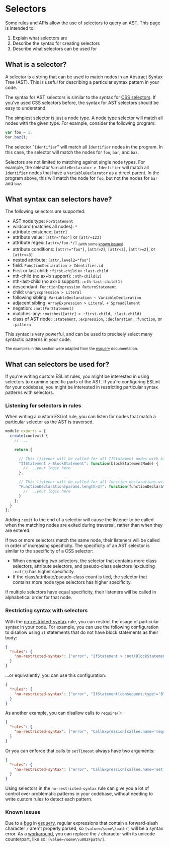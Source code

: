 # Selectors

Some rules and APIs allow the use of selectors to query an AST. This page is intended to:

1. Explain what selectors are
1. Describe the syntax for creating selectors
1. Describe what selectors can be used for

## What is a selector?

A selector is a string that can be used to match nodes in an Abstract Syntax Tree (AST). This is useful for describing a particular syntax pattern in your code.

The syntax for AST selectors is similar to the syntax for [CSS selectors](https://developer.mozilla.org/en-US/docs/Web/CSS/CSS_Selectors). If you've used CSS selectors before, the syntax for AST selectors should be easy to understand.

The simplest selector is just a node type. A node type selector will match all nodes with the given type. For example, consider the following program:

```js
var foo = 1;
bar.baz();
```

The selector "`Identifier`" will match all `Identifier` nodes in the program. In this case, the selector will match the nodes for `foo`, `bar`, and `baz`.

Selectors are not limited to matching against single node types. For example, the selector `VariableDeclarator > Identifier` will match all `Identifier` nodes that have a `VariableDeclarator` as a direct parent. In the program above, this will match the node for `foo`, but not the nodes for `bar` and `baz`.

## What syntax can selectors have?

The following selectors are supported:

* AST node type: `ForStatement`
* wildcard (matches all nodes): `*`
* attribute existence: `[attr]`
* attribute value: `[attr="foo"]` or `[attr=123]`
* attribute regex: `[attr=/foo.*/]` <sub>(with some [known issues](#known-issues))</sub>
* attribute conditions: `[attr!="foo"]`, `[attr>2]`, `[attr<3]`, `[attr>=2]`, or `[attr<=3]`
* nested attribute: `[attr.level2="foo"]`
* field: `FunctionDeclaration > Identifier.id`
* First or last child: `:first-child` or `:last-child`
* nth-child (no ax+b support): `:nth-child(2)`
* nth-last-child (no ax+b support): `:nth-last-child(1)`
* descendant: `FunctionExpression ReturnStatement`
* child: `UnaryExpression > Literal`
* following sibling: `VariableDeclaration ~ VariableDeclaration`
* adjacent sibling: `ArrayExpression > Literal + SpreadElement`
* negation: `:not(ForStatement)`
* matches-any: `:matches([attr] > :first-child, :last-child)`
* class of AST node: `:statement`, `:expression`, `:declaration`, `:function`, or `:pattern`

This syntax is very powerful, and can be used to precisely select many syntactic patterns in your code.

<sup>The examples in this section were adapted from the [esquery](https://github.com/estools/esquery) documentation.</sup>

## What can selectors be used for?

If you're writing custom ESLint rules, you might be interested in using selectors to examine specific parts of the AST. If you're configuring ESLint for your codebase, you might be interested in restricting particular syntax patterns with selectors.

### Listening for selectors in rules

When writing a custom ESLint rule, you can listen for nodes that match a particular selector as the AST is traversed.

```js
module.exports = {
  create(context) {
    // ...

    return {

      // This listener will be called for all IfStatement nodes with blocks.
      "IfStatement > BlockStatement": function(blockStatementNode) {
        // ...your logic here
      },

      // This listener will be called for all function declarations with more than 3 parameters.
      "FunctionDeclaration[params.length>3]": function(functionDeclarationNode) {
        // ...your logic here
      }
    };
  }
};
```

Adding `:exit` to the end of a selector will cause the listener to be called when the matching nodes are exited during traversal, rather than when they are entered.

If two or more selectors match the same node, their listeners will be called in order of increasing specificity. The specificity of an AST selector is similar to the specificity of a CSS selector:

* When comparing two selectors, the selector that contains more class selectors, attribute selectors, and pseudo-class selectors (excluding `:not()`) has higher specificity.
* If the class/attribute/pseudo-class count is tied, the selector that contains more node type selectors has higher specificity.

If multiple selectors have equal specificity, their listeners will be called in alphabetical order for that node.

### Restricting syntax with selectors

With the [no-restricted-syntax](/docs/rules/no-restricted-syntax.md) rule, you can restrict the usage of particular syntax in your code. For example, you can use the following configuration to disallow using `if` statements that do not have block statements as their body:

```json
{
  "rules": {
    "no-restricted-syntax": ["error", "IfStatement > :not(BlockStatement).consequent"]
  }
}
```

...or equivalently, you can use this configuration:

```json
{
  "rules": {
    "no-restricted-syntax": ["error", "IfStatement[consequent.type!='BlockStatement']"]
  }
}
```

As another example, you can disallow calls to `require()`:

```json
{
  "rules": {
    "no-restricted-syntax": ["error", "CallExpression[callee.name='require']"]
  }
}
```

Or you can enforce that calls to `setTimeout` always have two arguments:

```json
{
  "rules": {
    "no-restricted-syntax": ["error", "CallExpression[callee.name='setTimeout'][arguments.length!=2]"]
  }
}
```

Using selectors in the `no-restricted-syntax` rule can give you a lot of control over problematic patterns in your codebase, without needing to write custom rules to detect each pattern.

### Known issues

Due to a [bug](https://github.com/estools/esquery/issues/68) in [esquery](https://github.com/estools/esquery), regular expressions that contain a forward-slash character `/` aren't properly parsed, so `[value=/some\/path/]` will be a syntax error. As a [workaround](https://github.com/estools/esquery/issues/68), you can replace the `/` character with its unicode counterpart, like so: `[value=/some\\u002Fpath/]`.
